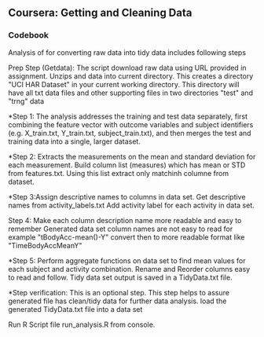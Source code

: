 ## Coursera: Getting and Cleaning Data
### Codebook

Analysis of for converting raw data into tidy data includes following steps

Prep Step (Getdata): The script download raw data using URL provided in assignment.
Unzips and data into current directory.
This creates a directory "UCI HAR Dataset" in your current working directory.
This directory will have all txt data files and other supporting files in two directories "test" and "trng" data

*Step 1: The analysis addresses the training and test data separately, 
first combining the feature vector with outcome variables and subject identifiers 
(e.g. X_train.txt, Y_train.txt, subject_train.txt), and then merges the test and training data into a single, larger dataset.

*Step 2: Extracts the measurements on the mean and standard deviation for each measurement. 
Build column list (measures) which has mean or STD from features.txt.
Using this list extract only matchinh columne from dataset.

*Step 3:Assign descriptive names to columns in data set. 
Get descriptive names from activity_labels.txt
Add activity label for each activity in data set.

Step 4: Make each column description name more readable and easy to remember
Generated data set column names are not easy to read for example "tBodyAcc-mean()-Y"
convert then to more readable format like "TimeBodyAccMeanY"

*Step 5: Perform aggregate functions on data set to find mean values for each subject and activity combination.
Rename and Reorder columns easy to read and follow.
Tidy data set output is saved in a TidyData.txt file.

*Step verification: This is an optional step.
This step helps to assure generated file has clean/tidy data for further data analysis.
load the generated TidyData.txt file into a data set

Run R Script file run_analysis.R from console.
